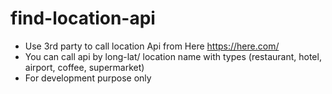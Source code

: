 # find-location-api

- Use 3rd party to call location Api from Here https://here.com/
- You can call api by long-lat/ location name with types (restaurant, hotel, airport, coffee, supermarket)
- For development purpose only

